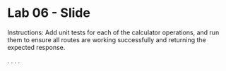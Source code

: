 # Lab 06 - Slide

Instructions: Add unit tests for each of the calculator operations, and run them
to ensure all routes are working successfully and returning the
expected response.

.
.
.
.